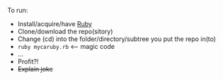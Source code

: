 To run:
* Install/acquire/have [Ruby](http://ruby.ruby/precious-gems/ruby.php?serious=no)
* Clone/download the repo(sitory)
* Change (cd) into the folder/directory/subtree you put the repo in(to)
* `ruby mycaruby.rb` <-- magic code
* ...
* Profit?!
* ~~Explain joke~~